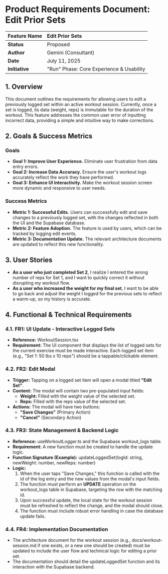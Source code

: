 # **Product Requirements Document: Edit Prior Sets**

| Feature Name | Edit Prior Sets |
| :---- | :---- |
| **Status** | Proposed |
| **Author** | Gemini (Consultant) |
| **Date** | July 11, 2025 |
| **Initiative** | "Run" Phase: Core Experience & Usability |

## **1\. Overview**

This document outlines the requirements for allowing users to edit a previously logged set within an active workout session. Currently, once a set is logged, its data (weight, reps) is immutable for the duration of the workout. This feature addresses the common user error of inputting incorrect data, providing a simple and intuitive way to make corrections.

## **2\. Goals & Success Metrics**

### **Goals**

* **Goal 1: Improve User Experience.** Eliminate user frustration from data entry errors.  
* **Goal 2: Increase Data Accuracy.** Ensure the user's workout logs accurately reflect the work they have performed.  
* **Goal 3: Enhance UI Interactivity.** Make the workout session screen more dynamic and responsive to user needs.

### **Success Metrics**

* **Metric 1: Successful Edits.** Users can successfully edit and save changes to a previously logged set, with the changes reflected in both the UI and the Supabase database.  
* **Metric 2: Feature Adoption.** The feature is used by users, which can be tracked by logging edit events.  
* **Metric 3: Documentation Update.** The relevant architecture documents are updated to reflect this new functionality.

## **3\. User Stories**

* **As a user who just completed Set 2**, I realize I entered the wrong number of reps for Set 1, and I want to quickly correct it without disrupting my workout flow.  
* **As a user who increased the weight for my final set**, I want to be able to go back and adjust the weight I logged for the previous sets to reflect a warm-up, so my history is accurate.

## **4\. Functional & Technical Requirements**

### **4.1. FR1: UI Update \- Interactive Logged Sets**

* **Reference:** WorkoutSession.tsx  
* **Requirement:** The UI component that displays the list of logged sets for the current exercise must be made interactive. Each logged set item (e.g., "Set 1: 50 lbs x 10 reps") should be a tappable/clickable element.

### **4.2. FR2: Edit Modal**

* **Trigger:** Tapping on a logged set item will open a modal titled **"Edit Set"**.  
* **Content:** The modal will contain two pre-populated input fields:  
  * **Weight:** Filled with the weight value of the selected set.  
  * **Reps:** Filled with the reps value of the selected set.  
* **Actions:** The modal will have two buttons:  
  * **"Save Changes"** (Primary Action)  
  * **"Cancel"** (Secondary Action)

### **4.3. FR3: State Management & Backend Logic**

* **Reference:** useWorkoutLogger.ts and the Supabase workout\_logs table.  
* **Requirement:** A new function must be created to handle the update logic.  
* **Function Signature (Example):** updateLoggedSet(logId: string, newWeight: number, newReps: number)  
* **Logic:**  
  1. When the user taps "Save Changes," this function is called with the id of the log entry and the new values from the modal's input fields.  
  2. The function must perform an **UPDATE** operation on the workout\_logs table in Supabase, targeting the row with the matching id.  
  3. Upon successful update, the local state for the workout session must be refreshed to reflect the change, and the modal should close.  
  4. The function must include robust error handling in case the database update fails.

### **4.4. FR4: Implementation Documentation**

* The architecture document for the workout session (e.g., docs/workout-session.md if one exists, or a new one should be created) must be updated to include the user flow and technical logic for editing a prior set.  
* The documentation should detail the updateLoggedSet function and its interaction with the Supabase backend.